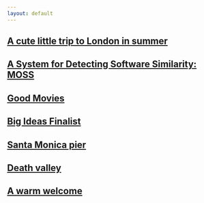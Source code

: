 ```yaml
---
layout: default
---
```


## [A cute little trip to London in summer](https://shailjasah.github.io/london)

## [A System for Detecting Software Similarity: MOSS](https://shailjasah.github.io/moss)

## [Good Movies](https://shailjasah.github.io/goodmovies)

## [Big Ideas Finalist](https://shailjasah.github.io/bigideas)

## [Santa Monica pier](https://shailjasah.github.io/santamonica)

## [Death valley](https://shailjasah.github.io/deathvalley)

## [A warm welcome](https://shailjasah.github.io/welcome)

